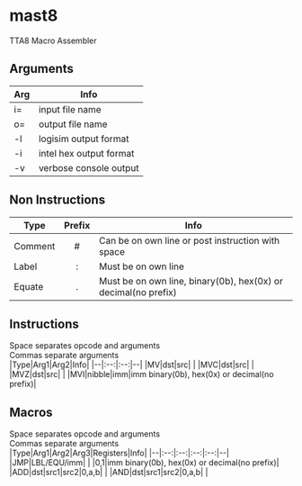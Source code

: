 # mast8
TTA8 Macro Assembler
## Arguments
|Arg|Info|
|--|--|
|i=|input file name|
|o=|output file name|
|-l|logisim output format|
|-i|intel hex output format|
|-v|verbose console output|
## Non Instructions
|Type|Prefix|Info|
|--|:--:|--|
|Comment|#|Can be on own line or post instruction with space|
|Label|:|Must be on own line|
|Equate|.|Must be on own line, binary(0b), hex(0x) or decimal(no prefix)|
## Instructions
Space separates opcode and arguments  
Commas separate arguments  
|Type|Arg1|Arg2|Info|
|--|:--:|:--:|--|
|MV|dst|src|  |
|MVC|dst|src|  |
|MVZ|dst|src|  |
|MVI|nibble|imm|imm binary(0b), hex(0x) or decimal(no prefix)|

## Macros
Space separates opcode and arguments  
Commas separate arguments  
|Type|Arg1|Arg2|Arg3|Registers|Info|
|--|:--:|:--:|:--:|:--:|--|
|JMP|LBL/EQU/imm|  |  |0,1|imm binary(0b), hex(0x) or decimal(no prefix)|
|ADD|dst|src1|src2|0,a,b|  |
|AND|dst|src1|src2|0,a,b|  |
